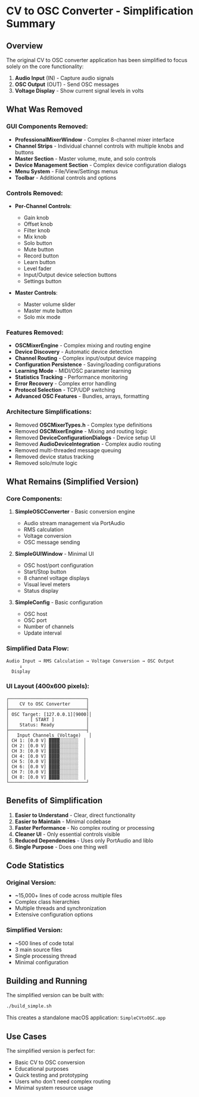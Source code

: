 # CV to OSC Converter - Simplification Summary

## Overview

The original CV to OSC converter application has been simplified to focus solely on the core functionality:
1. **Audio Input** (IN) - Capture audio signals
2. **OSC Output** (OUT) - Send OSC messages  
3. **Voltage Display** - Show current signal levels in volts

## What Was Removed

### GUI Components Removed:
- **ProfessionalMixerWindow** - Complex 8-channel mixer interface
- **Channel Strips** - Individual channel controls with multiple knobs and buttons
- **Master Section** - Master volume, mute, and solo controls
- **Device Management Section** - Complex device configuration dialogs
- **Menu System** - File/View/Settings menus
- **Toolbar** - Additional controls and options

### Controls Removed:
- **Per-Channel Controls**:
  - Gain knob
  - Offset knob  
  - Filter knob
  - Mix knob
  - Solo button
  - Mute button
  - Record button
  - Learn button
  - Level fader
  - Input/Output device selection buttons
  - Settings button

- **Master Controls**:
  - Master volume slider
  - Master mute button
  - Solo mix mode

### Features Removed:
- **OSCMixerEngine** - Complex mixing and routing engine
- **Device Discovery** - Automatic device detection
- **Channel Routing** - Complex input/output device mapping
- **Configuration Persistence** - Saving/loading configurations
- **Learning Mode** - MIDI/OSC parameter learning
- **Statistics Tracking** - Performance monitoring
- **Error Recovery** - Complex error handling
- **Protocol Selection** - TCP/UDP switching
- **Advanced OSC Features** - Bundles, arrays, formatting

### Architecture Simplifications:
- Removed **OSCMixerTypes.h** - Complex type definitions
- Removed **OSCMixerEngine** - Mixing and routing logic
- Removed **DeviceConfigurationDialogs** - Device setup UI
- Removed **AudioDeviceIntegration** - Complex audio routing
- Removed multi-threaded message queuing
- Removed device status tracking
- Removed solo/mute logic

## What Remains (Simplified Version)

### Core Components:
1. **SimpleOSCConverter** - Basic conversion engine
   - Audio stream management via PortAudio
   - RMS calculation
   - Voltage conversion
   - OSC message sending

2. **SimpleGUIWindow** - Minimal UI
   - OSC host/port configuration
   - Start/Stop button
   - 8 channel voltage displays
   - Visual level meters
   - Status display

3. **SimpleConfig** - Basic configuration
   - OSC host
   - OSC port
   - Number of channels
   - Update interval

### Simplified Data Flow:
```
Audio Input → RMS Calculation → Voltage Conversion → OSC Output
     ↓
  Display
```

### UI Layout (400x600 pixels):
```
┌─────────────────────────────┐
│    CV to OSC Converter      │
├─────────────────────────────┤
│ OSC Target: [127.0.0.1][9000]│
│        [ START ]            │
│    Status: Ready            │
├─────────────────────────────┤
│   Input Channels (Voltage)   │
│ CH 1: [0.0 V] ▓▓▓▓░░░░░░░  │
│ CH 2: [0.0 V] ▓▓▓▓░░░░░░░  │
│ CH 3: [0.0 V] ▓▓▓▓░░░░░░░  │
│ CH 4: [0.0 V] ▓▓▓▓░░░░░░░  │
│ CH 5: [0.0 V] ▓▓▓▓░░░░░░░  │
│ CH 6: [0.0 V] ▓▓▓▓░░░░░░░  │
│ CH 7: [0.0 V] ▓▓▓▓░░░░░░░  │
│ CH 8: [0.0 V] ▓▓▓▓░░░░░░░  │
└─────────────────────────────┘
```

## Benefits of Simplification

1. **Easier to Understand** - Clear, direct functionality
2. **Easier to Maintain** - Minimal codebase
3. **Faster Performance** - No complex routing or processing
4. **Cleaner UI** - Only essential controls visible
5. **Reduced Dependencies** - Uses only PortAudio and liblo
6. **Single Purpose** - Does one thing well

## Code Statistics

### Original Version:
- ~15,000+ lines of code across multiple files
- Complex class hierarchies
- Multiple threads and synchronization
- Extensive configuration options

### Simplified Version:
- ~500 lines of code total
- 3 main source files
- Single processing thread
- Minimal configuration

## Building and Running

The simplified version can be built with:
```bash
./build_simple.sh
```

This creates a standalone macOS application: `SimpleCVtoOSC.app`

## Use Cases

The simplified version is perfect for:
- Basic CV to OSC conversion
- Educational purposes
- Quick testing and prototyping
- Users who don't need complex routing
- Minimal system resource usage
